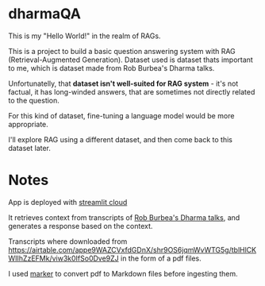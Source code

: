 # dharmaQA

This is my "Hello World!" in the realm of RAGs.

This is a project to build a basic question answering system with RAG (Retrieval-Augmented Generation). Dataset used is dataset thats important to me, which is dataset made from Rob Burbea's Dharma talks.

Unfortunatelly, that **dataset isn't well-suited for RAG system** - it's not factual, it has long-winded answers, that are sometimes not directly related to the question.

For this kind of dataset, fine-tuning a language model would be more appropriate. 

I'll explore RAG using a different dataset, and then come back to this dataset later.


# Notes

App is deployed with [streamlit cloud](https://dharmaapp-u5sh7app6ruyzoy4zd93afy.streamlit.app/)

It retrieves context from transcripts of [Rob Burbea's Dharma talks](https://dharmaseed.org/teacher/210/), and generates a response based on the context.

Transcripts where downloaded from https://airtable.com/appe9WAZCVxfdGDnX/shr9OS6jqmWvWTG5g/tblHlCKWIIhZzEFMk/viw3k0IfSo0Dve9ZJ in the form of a pdf files.

I used [marker](https://github.com/VikParuchuri/marker) to convert pdf to Markdown files before ingesting them.